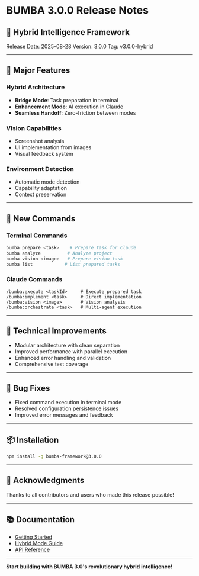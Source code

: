 # BUMBA 3.0.0 Release Notes

## 🏁 Hybrid Intelligence Framework

Release Date: 2025-08-28
Version: 3.0.0
Tag: v3.0.0-hybrid

---

## 🎯 Major Features

### Hybrid Architecture
- **Bridge Mode**: Task preparation in terminal
- **Enhancement Mode**: AI execution in Claude
- **Seamless Handoff**: Zero-friction between modes

### Vision Capabilities
- Screenshot analysis
- UI implementation from images
- Visual feedback system

### Environment Detection
- Automatic mode detection
- Capability adaptation
- Context preservation

---

## 🚀 New Commands

### Terminal Commands
```bash
bumba prepare <task>    # Prepare task for Claude
bumba analyze          # Analyze project
bumba vision <image>   # Prepare vision task
bumba list            # List prepared tasks
```

### Claude Commands
```
/bumba:execute <taskId>     # Execute prepared task
/bumba:implement <task>     # Direct implementation
/bumba:vision <image>       # Vision analysis
/bumba:orchestrate <task>   # Multi-agent execution
```

---

## 🔧 Technical Improvements

- Modular architecture with clean separation
- Improved performance with parallel execution
- Enhanced error handling and validation
- Comprehensive test coverage

---

## 🐛 Bug Fixes

- Fixed command execution in terminal mode
- Resolved configuration persistence issues
- Improved error messages and feedback

---

## 📦 Installation

```bash
npm install -g bumba-framework@3.0.0
```

---

## 🙏 Acknowledgments

Thanks to all contributors and users who made this release possible!

---

## 📚 Documentation

- [Getting Started](README.md)
- [Hybrid Mode Guide](README_HYBRID.md)
- [API Reference](docs/api.md)

---

**Start building with BUMBA 3.0's revolutionary hybrid intelligence!**
